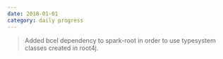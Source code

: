 ```yaml
---
date: 2018-01-01
category: daily progress
---
```


> Added bcel dependency to spark-root in order to use typesystem classes created in root4j.


